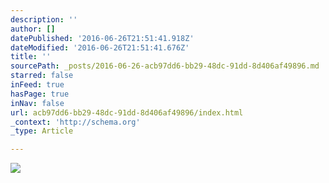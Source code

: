 ```yaml
---
description: ''
author: []
datePublished: '2016-06-26T21:51:41.918Z'
dateModified: '2016-06-26T21:51:41.676Z'
title: ''
sourcePath: _posts/2016-06-26-acb97dd6-bb29-48dc-91dd-8d406af49896.md
starred: false
inFeed: true
hasPage: true
inNav: false
url: acb97dd6-bb29-48dc-91dd-8d406af49896/index.html
_context: 'http://schema.org'
_type: Article

---
```

![](https://the-grid-user-content.s3-us-west-2.amazonaws.com/35cc409a-165b-4aa9-afae-06b8860d25e4.jpg)